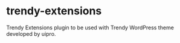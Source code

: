 # trendy-extensions
Trendy Extensions plugin to be used with Trendy WordPress theme developed by uipro.
